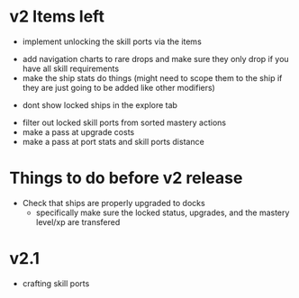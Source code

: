 # v2 Items left
+ implement unlocking the skill ports via the items
- add navigation charts to rare drops and make sure they only drop if you have all skill requirements
- make the ship stats do things (might need to scope them to the ship if they are just going to be added like other modifiers)
+ dont show locked ships in the explore tab
- filter out locked skill ports from sorted mastery actions
- make a pass at upgrade costs
- make a pass at port stats and skill ports distance

# Things to do before v2 release

- Check that ships are properly upgraded to docks
  - specifically make sure the locked status, upgrades, and the mastery level/xp are transfered

# v2.1
- crafting skill ports
